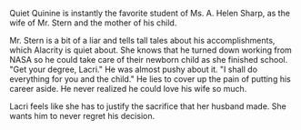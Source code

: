 Quiet Quinine is instantly the favorite student of Ms. A. Helen Sharp, as the wife of Mr. Stern and the mother of his child.  
  
Mr. Stern is a bit of a liar and tells tall tales about his accomplishments, which Alacrity is quiet about. She knows that he turned down working from NASA so he could take care of their newborn child as she finished school. "Get your degree, Lacri." He was almost pushy about it. "I shall do everything for you and the child." He lies to cover up the pain of putting his career aside. He never realized he could love his wife so much.  
  
Lacri feels like she has to justify the sacrifice that her husband made. She wants him to never regret his decision.